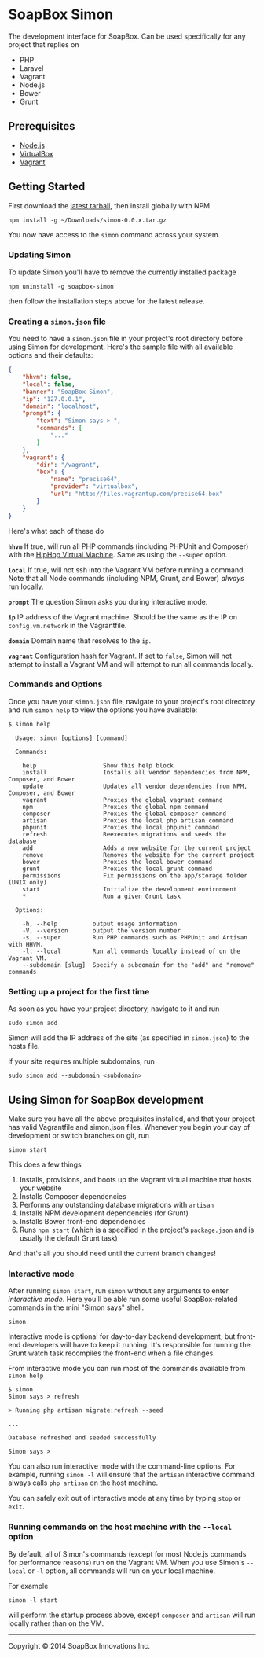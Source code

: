 SoapBox Simon
=====

The development interface for SoapBox. Can be used specifically for any project that replies on

* PHP
* Laravel
* Vagrant
* Node.js
* Bower
* Grunt

## Prerequisites

* [Node.js](http://nodejs.org/download/)
* [VirtualBox](https://www.virtualbox.org/wiki/Downloads)
* [Vagrant](http://www.vagrantup.com/downloads.html)

## Getting Started

First download the [latest tarball](https://github.com/nfrasser/simon/releases/latest), then install globally with NPM

```
npm install -g ~/Downloads/simon-0.0.x.tar.gz
```

You now have access to the `simon` command across your system.

### Updating Simon

To update Simon you'll have to remove the currently installed package
```
npm uninstall -g soapbox-simon
```

then follow the installation steps above for the latest release.


### Creating a `simon.json` file

You need to have a `simon.json` file in your project's root directory before using Simon for development. Here's the sample file with all available options and their defaults:

```json
{
    "hhvm": false,
    "local": false,
    "banner": "SoapBox Simon",
    "ip": "127.0.0.1",
    "domain": "localhost",
    "prompt": {
        "text": "Simon says > ",
        "commands": [
            "..."
        ]
    },
    "vagrant": {
        "dir": "/vagrant",
        "box": {
            "name": "precise64",
            "provider": "virtualbox",
            "url": "http://files.vagrantup.com/precise64.box"
        }
    }
}

```

Here's what each of these do

**`hhvm`** If true, will run all PHP commands (including PHPUnit and Composer) with the [HipHop Virtual Machine](http://www.hhvm.com/). Same as using the `--super` option.

**`local`** If true, will not ssh into the Vagrant VM before running a command. Note that all Node commands (including NPM, Grunt, and Bower) _always_ run locally.

**`prompt`** The question Simon asks you during interactive mode.

**`ip`** IP address of the Vagrant machine. Should be the same as the IP on `config.vm.network` in the Vagrantfile.

**`domain`** Domain name that resolves to the `ip`.

**`vagrant`** Configuration hash for Vagrant. If set to `false`, Simon will not attempt to install a Vagrant VM and will attempt to run all commands locally.


### Commands and Options

Once you have your `simon.json` file, navigate to your project's root directory and run `simon help` to view the options you have available:

```
$ simon help

  Usage: simon [options] [command]

  Commands:

    help                   Show this help block
    install                Installs all vendor dependencies from NPM, Composer, and Bower
    update                 Updates all vendor dependencies from NPM, Composer, and Bower
    vagrant                Proxies the global vagrant command
    npm                    Proxies the global npm command
    composer               Proxies the global composer command
    artisan                Proxies the local php artisan command
    phpunit                Proxies the local phpunit command
    refresh                Reexecutes migrations and seeds the database
    add                    Adds a new website for the current project
    remove                 Removes the website for the current project
    bower                  Proxies the local bower command
    grunt                  Proxies the local grunt command
    permissions            Fix permissions on the app/storage folder (UNIX only)
    start                  Initialize the development environment
    *                      Run a given Grunt task

  Options:

    -h, --help          output usage information
    -V, --version       output the version number
    -s, --super         Run PHP commands such as PHPUnit and Artisan with HHVM.
    -l, --local         Run all commands locally instead of on the Vagrant VM.
    --subdomain [slug]  Specify a subdomain for the "add" and "remove" commands

```

### Setting up a project for the first time

As soon as you have your project directory, navigate to it and run

```
sudo simon add
```

Simon will add the IP address of the site (as specified in `simon.json`) to the hosts file.

If your site requires multiple subdomains, run

```
sudo simon add --subdomain <subdomain>
```

## Using Simon for SoapBox development

Make sure you have all the above prequisites installed, and that your project has valid Vagrantfile and simon.json files. Whenever you begin your day of development or switch branches on git, run

```
simon start
```

This does a few things

1. Installs, provisions, and boots up the Vagrant virtual machine that hosts your website
2. Installs Composer dependencies
3. Performs any outstanding database migrations with `artisan`
4. Installs NPM development dependencies (for Grunt)
5. Installs Bower front-end dependencies
6. Runs `npm start` (which is a specified in the project's `package.json` and is usually the default Grunt task)

And that's all you should need until the current branch changes!

### Interactive mode

After running `simon start`, run `simon` without any arguments to enter _interactive mode_. Here you'll be able run some useful SoapBox-related commands in the mini "Simon says" shell.

```
simon
```

Interactive mode is optional for day-to-day backend development, but front-end developers will have to keep it running. It's responsible for running the Grunt watch task recompiles the front-end when a file changes.

From interactive mode you can run most of the commands available from `simon help`

```
$ simon
Simon says > refresh

> Running php artisan migrate:refresh --seed

...

Database refreshed and seeded successfully

Simon says >
```

You can also run interactive mode with the command-line options. For example, running `simon -l` will ensure that the `artisan` interactive command always calls `php artisan` on the host machine.

You can safely exit out of interactive mode at any time by typing `stop` or `exit`.

### Running commands on the host machine with the `--local` option

By default, all of Simon's commands (except for most Node.js commands for performance reasons) run on the Vagrant VM. When you use Simon's `--local` or `-l` option, all commands will run on your local machine.

For example

```
simon -l start
```

will perform the startup process above, except  `composer` and `artisan` will run locally rather than on the VM.


***
Copyright © 2014 SoapBox Innovations Inc.

